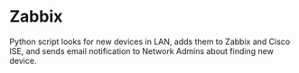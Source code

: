 # Zabbix
Python script looks for new devices in LAN, adds them to Zabbix and Cisco ISE, and sends email notification to Network Admins about finding new device.
